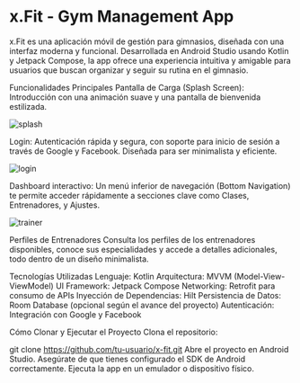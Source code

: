 <H1>x.Fit - Gym Management App</H1>
x.Fit es una aplicación móvil de gestión para gimnasios, diseñada con una interfaz moderna y funcional. Desarrollada en Android Studio usando Kotlin y Jetpack Compose, la app ofrece una experiencia intuitiva y amigable para usuarios que buscan organizar y seguir su rutina en el gimnasio.

Funcionalidades Principales
Pantalla de Carga (Splash Screen): Introducción con una animación suave y una pantalla de bienvenida estilizada.

![splash](https://github.com/user-attachments/assets/50faca8a-4581-42b2-9ecd-89c91555ebba)


Login: Autenticación rápida y segura, con soporte para inicio de sesión a través de Google y Facebook. Diseñada para ser minimalista y eficiente.

![login](https://github.com/user-attachments/assets/a82ea531-6b2b-4bef-8334-cebf4db64f22)


Dashboard interactivo: Un menú inferior de navegación (Bottom Navigation) te permite acceder rápidamente a secciones clave como Clases, Entrenadores, y Ajustes.

![trainer](https://github.com/user-attachments/assets/591236e8-0918-4f14-a965-761d46af67e8)

Perfiles de Entrenadores
Consulta los perfiles de los entrenadores disponibles, conoce sus especialidades y accede a detalles adicionales, todo dentro de un diseño minimalista.

Tecnologías Utilizadas
Lenguaje: Kotlin
Arquitectura: MVVM (Model-View-ViewModel)
UI Framework: Jetpack Compose
Networking: Retrofit para consumo de APIs
Inyección de Dependencias: Hilt
Persistencia de Datos: Room Database (opcional según el avance del proyecto)
Autenticación: Integración con Google y Facebook


Cómo Clonar y Ejecutar el Proyecto
Clona el repositorio:

git clone https://github.com/tu-usuario/x-fit.git
Abre el proyecto en Android Studio.
Asegúrate de que tienes configurado el SDK de Android correctamente.
Ejecuta la app en un emulador o dispositivo físico.

